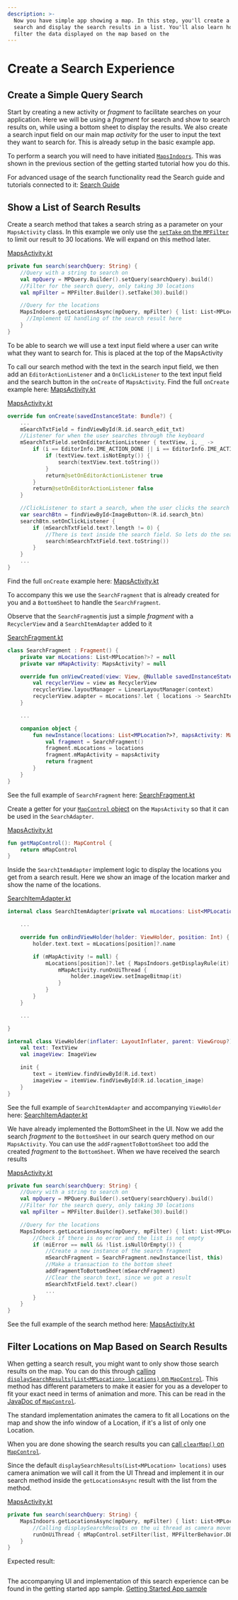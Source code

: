 ```yaml
---
description: >-
  Now you have simple app showing a map. In this step, you'll create a simple
  search and display the search results in a list. You'll also learn how to
  filter the data displayed on the map based on the
---
```


# Create a Search Experience

## Create a Simple Query Search[​](https://docs.mapsindoors.com/getting-started/android/v4/search#create-a-simple-query-search) <a href="#create-a-simple-query-search" id="create-a-simple-query-search"></a>

Start by creating a new activity or _fragment_ to facilitate searches on your application. Here we will be using a _fragment_ for search and show to search results on, while using a bottom sheet to display the results. We also create a search input field on our main map _activity_ for the user to input the text they want to search for. This is already setup in the basic example app.

To perform a search you will need to have initiated [`MapsIndoors`](https://app.mapsindoors.com/mapsindoors/reference/android/v4/MapsIndoorsSDK/com.mapsindoors.core/-maps-indoors/index.html?query=class%20MapsIndoors). This was shown in the previous section of the getting started tutorial how you do this.

For advanced usage of the search functionality read the Search guide and tutorials connected to it: [Search Guide](https://docs.mapsindoors.com/searching/)

## Show a List of Search Results[​](https://docs.mapsindoors.com/getting-started/android/v4/search#show-a-list-of-search-results) <a href="#show-a-list-of-search-results" id="show-a-list-of-search-results"></a>

Create a search method that takes a search string as a parameter on your `MapsActivity` class. In this example we only use the [`setTake` on the `MPFilter`](https://app.mapsindoors.com/mapsindoors/reference/android/v4/MapsIndoorsSDK/com.mapsindoors.core/-m-p-filter/index.html?query=open%20class%20MPFilter) to limit our result to 30 locations. We will expand on this method later.

[MapsActivity.kt](https://github.com/MapsPeople/MapsIndoors-Android-Examples/blob/79a8b7c22751048c7c064a63b067eb740cf5e50f/Google\_Maps/mapsindoorsgettingstartedkotlin/src/main/java/com/mapspeople/mapsindoorsgettingstartedkotlin/MapsActivity.kt#L137-L176)

```kotlin
private fun search(searchQuery: String) {
    //Query with a string to search on
    val mpQuery = MPQuery.Builder().setQuery(searchQuery).build()
    //Filter for the search query, only taking 30 locations
    val mpFilter = MPFilter.Builder().setTake(30).build()

    //Query for the locations
    MapsIndoors.getLocationsAsync(mpQuery, mpFilter) { list: List<MPLocation?>?, miError: MIError? ->
      //Implement UI handling of the search result here
    }
}
```

To be able to search we will use a text input field where a user can write what they want to search for. This is placed at the top of the MapsActivity

To call our search method with the text in the search input field, we then add an `EditorActionListener` and a `OnClickListener` to the text input field and the search button in the `onCreate` of `MapsActivity`. Find the full `onCreate` example here: [MapsActivity.kt](https://github.com/MapsPeople/MapsIndoors-Getting-Started-Android-Kotlin/blob/main/app/src/main/java/com/example/mapsindoorsgettingstartedkotlin/MapsActivity.kt#L42-L106)

[MapsActivity.kt](https://github.com/MapsPeople/MapsIndoors-Android-Examples/blob/79a8b7c22751048c7c064a63b067eb740cf5e50f/Google\_Maps/mapsindoorsgettingstartedkotlin/src/main/java/com/mapspeople/mapsindoorsgettingstartedkotlin/MapsActivity.kt#L58-L84)

```kotlin
override fun onCreate(savedInstanceState: Bundle?) {
    ...
    mSearchTxtField = findViewById(R.id.search_edit_txt)
    //Listener for when the user searches through the keyboard
    mSearchTxtField.setOnEditorActionListener { textView, i, _ ->
        if (i == EditorInfo.IME_ACTION_DONE || i == EditorInfo.IME_ACTION_SEARCH) {
            if (textView.text.isNotEmpty()) {
                search(textView.text.toString())
            }
            return@setOnEditorActionListener true
        }
        return@setOnEditorActionListener false
    }

    //ClickListener to start a search, when the user clicks the search button
    var searchBtn = findViewById<ImageButton>(R.id.search_btn)
    searchBtn.setOnClickListener {
        if (mSearchTxtField.text?.length != 0) {
            //There is text inside the search field. So lets do the search.
            search(mSearchTxtField.text.toString())
        }
    }
    ...
}
```

Find the full `onCreate` example here: [MapsActivity.kt](https://github.com/MapsIndoors/MapsIndoors-Getting-started-android-Kotlin/blob/main/app/src/main/java/com/example/mapsindoorsgettingstartedkotlin/MapsActivity.kt#L42-L106)

To accompany this we use the `SearchFragment` that is already created for you and a `BottomSheet` to handle the `SearchFragment`.

Observe that the `SearchFragment`is just a simple _fragment_ with a `RecyclerView` and a `SearchItemAdapter` added to it

[SearchFragment.kt](https://github.com/MapsPeople/MapsIndoors-Android-Examples/blob/79a8b7c22751048c7c064a63b067eb740cf5e50f/Google\_Maps/mapsindoorsgettingstartedkotlin/src/main/java/com/mapspeople/mapsindoorsgettingstartedkotlin/SearchFragment.kt#L14-L41)

```kotlin
class SearchFragment : Fragment() {
    private var mLocations: List<MPLocation?>? = null
    private var mMapActivity: MapsActivity? = null

    override fun onViewCreated(view: View, @Nullable savedInstanceState: Bundle?) {
        val recyclerView = view as RecyclerView
        recyclerView.layoutManager = LinearLayoutManager(context)
        recyclerView.adapter = mLocations?.let { locations -> SearchItemAdapter(locations, mMapActivity) }
    }

    ...

    companion object {
        fun newInstance(locations: List<MPLocation?>?, mapsActivity: MapsActivity?): SearchFragment {
            val fragment = SearchFragment()
            fragment.mLocations = locations
            fragment.mMapActivity = mapsActivity
            return fragment
        }
    }
}
```

See the full example of `SearchFragment` here: [SearchFragment.kt](https://github.com/MapsPeople/MapsIndoors-Getting-Started-Android-Kotlin/blob/main/app/src/main/java/com/example/mapsindoorsgettingstartedkotlin/SearchFragment.kt)

Create a getter for your [`MapControl` object](https://app.mapsindoors.com/mapsindoors/reference/android/v4/MapsIndoorsSDK/com.mapsindoors.core/-map-control/index.html?query=class%20MapControl) on the `MapsActivity` so that it can be used in the `SearchAdapter`.

[MapsActivity.kt](https://github.com/MapsPeople/MapsIndoors-Android-Examples/blob/79a8b7c22751048c7c064a63b067eb740cf5e50f/Google\_Maps/mapsindoorsgettingstartedkotlin/src/main/java/com/mapspeople/mapsindoorsgettingstartedkotlin/MapsActivity.kt#L178-L180)

```kotlin
fun getMapControl(): MapControl {
    return mMapControl
}
```

Inside the `SearchItemAdapter` implement logic to display the locations you get from a search result. Here we show an image of the location marker and show the name of the locations.

[SearchItemAdapter.kt](https://github.com/MapsPeople/MapsIndoors-Android-Examples/blob/mapbox\_v11\_getting\_started\_update/Google\_Maps/mapsindoorsgettingstartedkotlin/src/main/java/com/mapspeople/mapsindoorsgettingstartedkotlin/SearchItemAdapter.kt)

```kotlin
internal class SearchItemAdapter(private val mLocations: List<MPLocation?>, private val mMapActivity: MapsActivity?) : RecyclerView.Adapter<ViewHolder>() {

    ...

    override fun onBindViewHolder(holder: ViewHolder, position: Int) {
        holder.text.text = mLocations[position]?.name

        if (mMapActivity != null) {
            mLocations[position]?.let { MapsIndoors.getDisplayRule(it) }?.getIconAsync {
                mMapActivity.runOnUiThread {
                    holder.imageView.setImageBitmap(it)
                }
            }
        }
    }

    ...

}

internal class ViewHolder(inflater: LayoutInflater, parent: ViewGroup?) : RecyclerView.ViewHolder(inflater.inflate(R.layout.fragment_search_list_item, parent, false)) {
    val text: TextView
    val imageView: ImageView

    init {
        text = itemView.findViewById(R.id.text)
        imageView = itemView.findViewById(R.id.location_image)
    }
}
```

See the full example of `SearchItemAdapter` and accompanying `ViewHolder` here: [SearchItemAdapter.kt](https://github.com/MapsPeople/MapsIndoors-Android-Examples/blob/mapbox\_v11\_getting\_started\_update/Google\_Maps/mapsindoorsgettingstartedkotlin/src/main/java/com/mapspeople/mapsindoorsgettingstartedkotlin/SearchItemAdapter.kt)

We have already implemented the BottomSheet in the UI. Now we add the search _fragment_ to the `BottomSheet` in our search query method on our `MapsActivity`. You can use the `addFragmentToBottomSheet` too add the created _fragment_ to the `BottomSheet`. When we have received the search results

[MapsActivity.kt](https://github.com/MapsPeople/MapsIndoors-Android-Examples/blob/79a8b7c22751048c7c064a63b067eb740cf5e50f/Google\_Maps/mapsindoorsgettingstartedkotlin/src/main/java/com/mapspeople/mapsindoorsgettingstartedkotlin/MapsActivity.kt#L137-L176)

```kotlin
private fun search(searchQuery: String) {
    //Query with a string to search on
    val mpQuery = MPQuery.Builder().setQuery(searchQuery).build()
    //Filter for the search query, only taking 30 locations
    val mpFilter = MPFilter.Builder().setTake(30).build()

    //Query for the locations
    MapsIndoors.getLocationsAsync(mpQuery, mpFilter) { list: List<MPLocation?>?, miError: MIError? ->
        //Check if there is no error and the list is not empty
        if (miError == null && !list.isNullOrEmpty()) {
            //Create a new instance of the search fragment
            mSearchFragment = SearchFragment.newInstance(list, this)
            //Make a transaction to the bottom sheet
            addFragmentToBottomSheet(mSearchFragment)
            //Clear the search text, since we got a result
            mSearchTxtField.text?.clear()
            ...
        }
    }
}
```

See the full example of the search method here: [MapsActivity.kt](https://github.com/MapsPeople/MapsIndoors-Android-Examples/blob/mapbox\_v11\_getting\_started\_update/Google\_Maps/mapsindoorsgettingstartedkotlin/src/main/java/com/mapspeople/mapsindoorsgettingstartedkotlin/MapsActivity.kt)

## Filter Locations on Map Based on Search Results[​](https://docs.mapsindoors.com/getting-started/android/v4/search#filter-locations-on-map-based-on-search-results) <a href="#filter-locations-on-map-based-on-search-results" id="filter-locations-on-map-based-on-search-results"></a>

When getting a search result, you might want to only show those search results on the map. You can do this through [calling `displaySearchResults(List<MPLocation> locations)` on `MapControl`](https://app.mapsindoors.com/mapsindoors/reference/android/v4/MapsIndoorsSDK/com.mapsindoors.core/-map-control/index.html?query=class%20MapControl). This method has different parameters to make it easier for you as a developer to fit your exact need in terms of animation and more. This can be read in the [JavaDoc of `MapControl`](https://app.mapsindoors.com/mapsindoors/reference/android/v3/com/mapsindoors/mapssdk/MapControl.html).

The standard implementation animates the camera to fit all Locations on the map and show the info window of a Location, if it's a list of only one Location.

When you are done showing the search results you can [call `clearMap()` on `MapControl`](https://app.mapsindoors.com/mapsindoors/reference/android/v4/MapsIndoorsSDK/com.mapsindoors.core/-map-control/index.html?query=class%20MapControl).

Since the default `displaySearchResults(List<MPLocation> locations)` uses camera animation we will call it from the UI Thread and implement it in our search method inside the `getLocationsAsync` result with the list from the method.

[MapsActivity.kt](https://github.com/MapsPeople/MapsIndoors-Android-Examples/blob/79a8b7c22751048c7c064a63b067eb740cf5e50f/Google\_Maps/mapsindoorsgettingstartedkotlin/src/main/java/com/mapspeople/mapsindoorsgettingstartedkotlin/MapsActivity.kt#L154)

```kotlin
private fun search(searchQuery: String) {
    MapsIndoors.getLocationsAsync(mpQuery, mpFilter) { list: List<MPLocation?>?, miError: MIError? ->
        //Calling displaySearchResults on the ui thread as camera movement is involved
        runOnUiThread { mMapControl.setFilter(list, MPFilterBehavior.DEFAULT) }
    }
}
```

Expected result:

<figure><img src="../../../.gitbook/assets/android_search_gif.gif" alt=""><figcaption></figcaption></figure>

The accompanying UI and implementation of this search experience can be found in the getting started app sample. [Getting Started App sample](https://github.com/MapsPeople/MapsIndoors-Android-Examples/tree/main/Google\_Maps/mapsindoorsgettingstartedkotlin)
